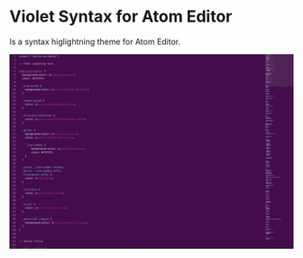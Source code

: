 # Violet Syntax for Atom Editor

Is a syntax higlightning theme for Atom Editor.

![Violet Screenshot](VioletThemeScreenshot.png)
